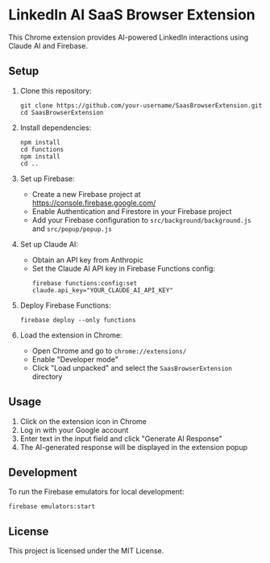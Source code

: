 # LinkedIn AI SaaS Browser Extension

This Chrome extension provides AI-powered LinkedIn interactions using Claude AI and Firebase.

## Setup

1. Clone this repository:
   ```
   git clone https://github.com/your-username/SaasBrowserExtension.git
   cd SaasBrowserExtension
   ```

2. Install dependencies:
   ```
   npm install
   cd functions
   npm install
   cd ..
   ```

3. Set up Firebase:
   - Create a new Firebase project at https://console.firebase.google.com/
   - Enable Authentication and Firestore in your Firebase project
   - Add your Firebase configuration to `src/background/background.js` and `src/popup/popup.js`

4. Set up Claude AI:
   - Obtain an API key from Anthropic
   - Set the Claude AI API key in Firebase Functions config:
     ```
     firebase functions:config:set claude.api_key="YOUR_CLAUDE_AI_API_KEY"
     ```

5. Deploy Firebase Functions:
   ```
   firebase deploy --only functions
   ```

6. Load the extension in Chrome:
   - Open Chrome and go to `chrome://extensions/`
   - Enable "Developer mode"
   - Click "Load unpacked" and select the `SaasBrowserExtension` directory

## Usage

1. Click on the extension icon in Chrome
2. Log in with your Google account
3. Enter text in the input field and click "Generate AI Response"
4. The AI-generated response will be displayed in the extension popup

## Development

To run the Firebase emulators for local development:

```
firebase emulators:start
```

## License

This project is licensed under the MIT License.
